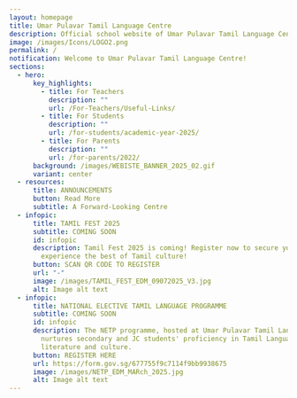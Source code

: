 ```yaml
---
layout: homepage
title: Umar Pulavar Tamil Language Centre
description: Official school website of Umar Pulavar Tamil Language Centre.
image: /images/Icons/LOGO2.png
permalink: /
notification: Welcome to Umar Pulavar Tamil Language Centre!
sections:
  - hero:
      key_highlights:
        - title: For Teachers
          description: ""
          url: /For-Teachers/Useful-Links/
        - title: For Students
          description: ""
          url: /for-students/academic-year-2025/
        - title: For Parents
          description: ""
          url: /for-parents/2022/
      background: /images/WEBISTE_BANNER_2025_02.gif
      variant: center
  - resources:
      title: ANNOUNCEMENTS
      button: Read More
      subtitle: A Forward-Looking Centre
  - infopic:
      title: TAMIL FEST 2025
      subtitle: COMING SOON
      id: infopic
      description: Tamil Fest 2025 is coming! Register now to secure your spot and
        experience the best of Tamil culture!
      button: SCAN QR CODE TO REGISTER
      url: "-"
      image: /images/TAMIL_FEST_EDM_09072025_V3.jpg
      alt: Image alt text
  - infopic:
      title: NATIONAL ELECTIVE TAMIL LANGUAGE PROGRAMME
      subtitle: COMING SOON
      id: infopic
      description: The NETP programme, hosted at Umar Pulavar Tamil Language Centre,
        nurtures secondary and JC students' proficiency in Tamil Language,
        literature and culture.
      button: REGISTER HERE
      url: https://form.gov.sg/677755f9c7114f9bb9938675
      image: /images/NETP_EDM_MARch_2025.jpg
      alt: Image alt text
---
```

